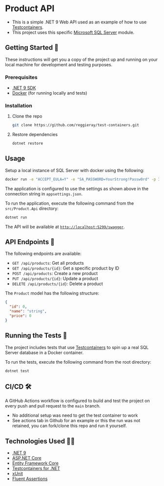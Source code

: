 # Product API 

- This is a simple .NET 9 Web API used as an example of how to use [Testcontainers](https://testcontainers.com/).
- This project uses this specific [Microsoft SQL Server](https://dotnet.testcontainers.org/modules/mssql/) module.

## Getting Started 🚀

These instructions will get you a copy of the project up and running on your local machine for development and testing purposes.

### Prerequisites

* [.NET 9 SDK](https://dotnet.microsoft.com/download/dotnet/9.0)
* [Docker](https://www.docker.com/products/docker-desktop) (for running locally and tests)

### Installation 

1. Clone the repo
   ```sh
   git clone https://github.com/reggieray/test-containers.git
   ```
2. Restore dependencies
   ```sh
   dotnet restore
   ```

## Usage 

Setup a local instance of SQL Server with docker using the following:

```sh
docker run -e "ACCEPT_EULA=Y" -e "SA_PASSWORD=YourStrong!Passw0rd" -p 1433:1433 --name sqlserver -d mcr.microsoft.com/mssql/server:2022-latest
```

The application is configured to use the settings as shown above in the connection string in `appsettings.json`.

To run the application, execute the following command from the `src/Product.Api` directory:

```sh
dotnet run
```

The API will be available at [`http://localhost:5299/swagger`](http://localhost:5299/swagger).

## API Endpoints 📄

The following endpoints are available:

*   `GET /api/products`: Get all products
*   `GET /api/products/{id}`: Get a specific product by ID
*   `POST /api/products`: Create a new product
*   `PUT /api/products/{id}`: Update a product
*   `DELETE /api/products/{id}`: Delete a product

The `Product` model has the following structure:

```json
{
  "id": 0,
  "name": "string",
  "price": 0
}
```

## Running the Tests 🧪

The project includes tests that use [Testcontainers](https://testcontainers.com/) to spin up a real SQL Server database in a Docker container.

To run the tests, execute the following command from the root directory:

```sh
dotnet test
```

## CI/CD 🛠️

A GitHub Actions workflow is configured to build and test the project on every push and pull request to the `main` branch.

- No additional setup was need to get the test container to work
- See actions tab in Github for an example or this the run was not retained, you can fork/clone this repo and run it yourself. 

## Technologies Used 🧑‍💻

*   [.NET 9](https://dotnet.microsoft.com/download/dotnet/9.0)
*   [ASP.NET Core](https://docs.microsoft.com/en-us/aspnet/core/)
*   [Entity Framework Core](https://docs.microsoft.com/en-us/ef/core/)
*   [Testcontainers for .NET](https://testcontainers.com/guides/getting-started-with-testcontainers-for-net/)
*   [xUnit](https://xunit.net/)
*   [Fluent Assertions](https://fluentassertions.com/)
